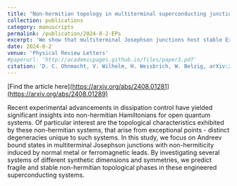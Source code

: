```yaml
---
title: "Non-hermitian topology in multiterminal superconducting junctions"
collection: publications
category: manuscripts
permalink: /publication/2024-8-2-EPs
excerpt: 'We show that multiterminal Josephson junctions host stable Exceptionals points via coupling to normal metal leads.'
date: 2024-8-2
venue: 'Physical Review Letters'
#paperurl: 'http://academicpages.github.io/files/paper3.pdf'
citation: 'D. C. Ohnmacht, V. Wilhelm, H. Weisbrich, W. Belzig, arXiv:2408.01289 (2024).'
---
```


[Find the article here](https://arxiv.org/abs/2408.01281](https://arxiv.org/abs/2408.01289)

Recent experimental advancements in dissipation control have yielded significant insights into non-hermitian Hamiltonians for open quantum systems. Of particular interest are the topological characteristics exhibited by these non-hermitian systems, that arise from exceptional points - distinct degeneracies unique to such systems. In this study, we focus on Andreev bound states in multiterminal Josephson junctions with non-hermiticity induced by normal metal or ferromagnetic leads. By investigating several systems of different synthetic dimensions and symmetries, we predict fragile and stable non-hermitian topological phases in these engineered superconducting systems.
